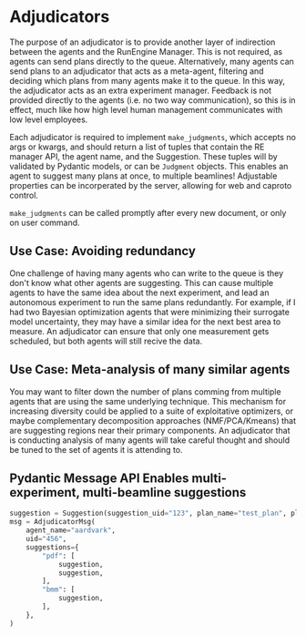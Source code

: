 # Adjudicators

The purpose of an adjudicator is to provide another layer of indirection between the agents and the RunEngine Manager.
This is not required, as agents can send plans directly to the queue.
Alternatively, many agents can send plans to an adjudicator that acts as a meta-agent, filtering and deciding which plans from many agents make it to the queue.
In this way, the adjudicator acts as an extra experiment manager.
Feedback is not provided directly to the agents (i.e. no two way communication), so this is in effect, much like how high level human management communicates with low level employees.

Each adjudicator is required to implement `make_judgments`, which accepts no args or kwargs, and should return a list of tuples that contain the RE manager API, the agent name, and the Suggestion.
These tuples will by validated by Pydantic models, or can be `Judgment` objects.
This enables an agent to suggest many plans at once, to multiple beamlines!
Adjustable properties can be incorperated by the server, allowing for web and caproto control.

`make_judgments` can be called promptly after every new document, or only on user command.

## Use Case: Avoiding redundancy

One challenge of having many agents who can write to the queue is they don't know what other agents are suggesting. This can cause multiple agents to have the same idea about the next experiment, and lead an autonomous experiment to run the same plans redundantly. For example, if I had two Bayesian optimization agents that were minimizing their surrogate model uncertainty, they may have a similar idea for the next best area to measure.
An adjudicator can ensure that only one measurement gets scheduled, but both agents will still recive the data.

## Use Case: Meta-analysis of many similar agents

You may want to filter down the number of plans comming from multiple agents that are using the same underlying technique.
This mechanism for increasing diversity could be applied to a suite of exploitative optimizers, or maybe complementary decomposition approaches (NMF/PCA/Kmeans) that are suggesting regions near their primary components.
An adjudicator that is conducting analysis of many agents will take careful thought and should be tuned to the set of agents it is attending to.

## Pydantic Message API Enables multi-experiment, multi-beamline suggestions

```python
suggestion = Suggestion(suggestion_uid="123", plan_name="test_plan", plan_args=[1, 3], plan_kwargs={"md": {}})
msg = AdjudicatorMsg(
    agent_name="aardvark",
    uid="456",
    suggestions={
        "pdf": [
            suggestion,
            suggestion,
        ],
        "bmm": [
            suggestion,
        ],
    },
)
```
